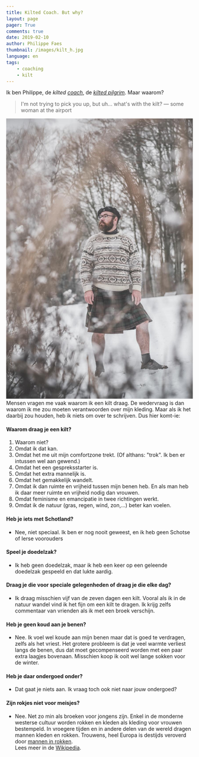 ```yaml
---
title: Kilted Coach. But why?
layout: page
pager: True
comments: true
date: 2019-02-10
author: Philippe Faes
thumbnail: /images/kilt_h.jpg
language: en
tags:
    - coaching
    - kilt
---
```


Ik ben Philippe, de *kilted [coach](/wat.html)*, de *[kilted pilgrim](https://www.google.com/search?q=%23kiltedpilgrim)*. Maar waarom?

> I'm not trying to pick you up, but uh... what's with the kilt? — some woman at the airport

![Philippe in een kilt](/images/kilt_v.jpg)
Mensen vragen me vaak waarom ik een kilt draag. De wedervraag is dan waarom ik me zou moeten verantwoorden over mijn kleding. Maar als ik het daarbij zou houden, heb ik niets om over te schrijven. Dus hier komt-ie:  

#### Waarom draag je een kilt?

1. Waarom niet?
1. Omdat ik dat kan. 
1. Omdat het me uit mijn comfortzone trekt. (Of althans: "trok". Ik ben er intussen wel aan gewend.)
1. Omdat het een gespreksstarter is.
1. Omdat het extra mannelijk is.
1. Omdat het gemakkelijk wandelt.
1. Omdat ik dan ruimte en vrijheid tussen mijn benen heb. En als man heb ik daar meer ruimte en vrijheid nodig dan vrouwen.
1. Omdat feminisme en emancipatie in twee richtingen werkt.
1. Omdat ik de natuur (gras, regen, wind, zon,...) beter kan voelen.

#### Heb je iets met Schotland?

* Nee, niet speciaal. Ik ben er nog nooit geweest, en ik heb geen Schotse of Ierse voorouders

#### Speel je doedelzak?

* Ik heb geen doedelzak, maar ik heb een keer op een geleende doedelzak gespeeld en dat lukte aardig.

#### Draag je die voor speciale gelegenheden of draag je die elke dag?

* Ik draag misschien vijf van de zeven dagen een kilt. Vooral als ik in de natuur wandel vind ik het fijn om een kilt te dragen. Ik krijg zelfs commentaar van vrienden als ik met een broek verschijn.  

#### Heb je geen koud aan je benen?

* Nee. Ik voel wel koude aan mijn benen maar dat is goed te verdragen, zelfs als het vriest. Het grotere probleem is dat je veel warmte verliest langs de benen, dus dat moet gecompenseerd worden met een paar extra laagjes bovenaan. Misschien koop ik ooit wel lange sokken voor de winter.

#### Heb je daar ondergoed onder?

* Dat gaat je niets aan. Ik vraag toch ook niet naar jouw ondergoed?

#### Zijn rokjes niet voor meisjes?

* Nee. Net zo min als broeken voor jongens zijn. Enkel in de monderne westerse cultuur worden rokken en kleden als kleding voor vrouwen bestempeld. In vroegere tijden en in andere delen van de wereld dragen mannen kleden en rokken. Trouwens, heel Europa is destijds veroverd door [mannen in rokken](https://en.wikipedia.org/wiki/Military_of_ancient_Rome). 
<br/> Lees meer in de [Wikipedia](https://en.wikipedia.org/wiki/Men%27s_skirts).
